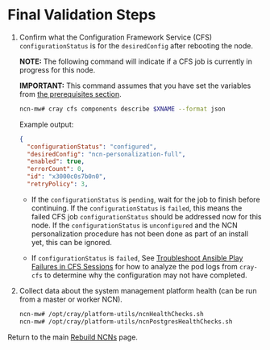 # Final Validation Steps

1. Confirm what the Configuration Framework Service (CFS) `configurationStatus` is for the `desiredConfig` after rebooting the node.

   **NOTE:** The following command will indicate if a CFS job is currently in progress for this node.

   **IMPORTANT:** This command assumes that you have set the variables from [the prerequisites section](../Rebuild_NCNs.md#Prerequisites).

   ```bash
   ncn-mw# cray cfs components describe $XNAME --format json
   ```

   Example output:

   ```json
   {
     "configurationStatus": "configured",
     "desiredConfig": "ncn-personalization-full",
     "enabled": true,
     "errorCount": 0,
     "id": "x3000c0s7b0n0",
     "retryPolicy": 3,
   ```

   * If the `configurationStatus` is `pending`, wait for the job to finish before continuing. If the `configurationStatus` is `failed`, this means the failed CFS job
     `configurationStatus` should be addressed now for this node. If the `configurationStatus` is `unconfigured` and the NCN personalization procedure has not been done
     as part of an install yet, this can be ignored.

   * If `configurationStatus` is `failed`, See
     [Troubleshoot Ansible Play Failures in CFS Sessions](../../configuration_management/Troubleshoot_Ansible_Play_Failures_in_CFS_Sessions.md) for how to analyze the pod logs
     from `cray-cfs` to determine why the configuration may not have completed.

1. Collect data about the system management platform health \(can be run from a master or worker NCN\).

   ```bash
   ncn-mw# /opt/cray/platform-utils/ncnHealthChecks.sh
   ncn-mw# /opt/cray/platform-utils/ncnPostgresHealthChecks.sh
   ```

Return to the main [Rebuild NCNs](../Rebuild_NCNs.md) page.
